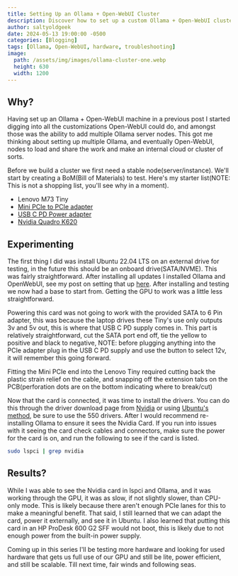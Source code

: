 ```yaml
---
title: Setting Up an Ollama + Open-WebUI Cluster
description: Discover how to set up a custom Ollama + Open-WebUI cluster. This guide covers hardware setup, installation, and tips for creating a scalable internal cloud.
author: saltyoldgeek
date: 2024-05-13 19:00:00 -0500
categories: [Blogging]
tags: [Ollama, Open-WebUI, hardware, troubleshooting]
image:
  path: /assets/img/images/ollama-cluster-one.webp
  height: 630
  width: 1200
---
```


## Why?

Having set up an Ollama + Open-WebUI machine in a previous post I started digging into all the customizations Open-WebUI could do, and amongst those was the ability to add multiple Ollama server nodes. This got me thinking about setting up multiple Ollama, and eventually Open-WebUI, nodes to load and share the work and make an internal cloud or cluster of sorts.

Before we build a cluster we first need a stable node(server/instance). We'll start by creating a BoM(Bill of Materials) to test. Here's my starter list(NOTE: This is not a shopping list, you'll see why in a moment).

- Lenovo M73 Tiny
- [Mini PCIe to PCIe adapter](https://amzn.to/40eiGBu)
- [USB C PD Power adapter](https://amzn.to/40cofjH)
- [Nvidia Quadro K620](https://amzn.to/3DKBOOy)

## Experimenting

The first thing I did was install Ubuntu 22.04 LTS on an external drive for testing, in the future this should be an onboard drive(SATA/NVME). This was fairly straightforward. After installing all updates I installed Ollama and OpenWebUI, see my post on setting that up [here](https://www.saltyoldgeek.com/posts/ollama-llama3-openwebui/?utm_source=internal). After installing and testing we now had a base to start from. Getting the GPU to work was a little less straightforward.

Powering this card was not going to work with the provided SATA to 6 Pin adapter, this was because the laptop drives these Tiny's use only outputs 3v and 5v out, this is where that USB C PD supply comes in. This part is relatively straightforward, cut the SATA port end off, tie the yellow to positive and black to negative, NOTE: before plugging anything into the PCIe adapter plug in the USB C PD supply and use the button to select 12v, it will remember this going forward.

Fitting the Mini PCIe end into the Lenovo Tiny required cutting back the plastic strain relief on the cable, and snapping off the extension tabs on the PCB(perforation dots are on the bottom indicating where to break/cut)

Now that the card is connected, it was time to install the drivers. You can do this through the driver download page from [Nvidia](https://www.nvidia.com/download/index.aspx) or using [Ubuntu's method](https://ubuntu.com/server/docs/nvidia-drivers-installation), be sure to use the 550 drivers. After I would recommend re-installing Ollama to ensure it sees the Nvidia Card. If you run into issues with it seeing the card check cables and connectors, make sure the power for the card is on, and run the following to see if the card is listed.

```bash
sudo lspci | grep nvidia
```

## Results?

While I was able to see the Nvidia card in lspci and Ollama, and it was working through the GPU, it was as slow, if not slightly slower, than CPU-only mode. This is likely because there aren't enough PCIe lanes for this to make a meaningful benefit. That said, I still learned that we can adapt the card, power it externally, and see it in Ubuntu. I also learned that putting this card in an HP ProDesk 600 G2 SFF would not boot, this is likely due to not enough power from the built-in power supply.

Coming up in this series I'll be testing more hardware and looking for used hardware that gets us full use of our GPU and still be lite, power efficient, and still be scalable. Till next time, fair winds and following seas.

